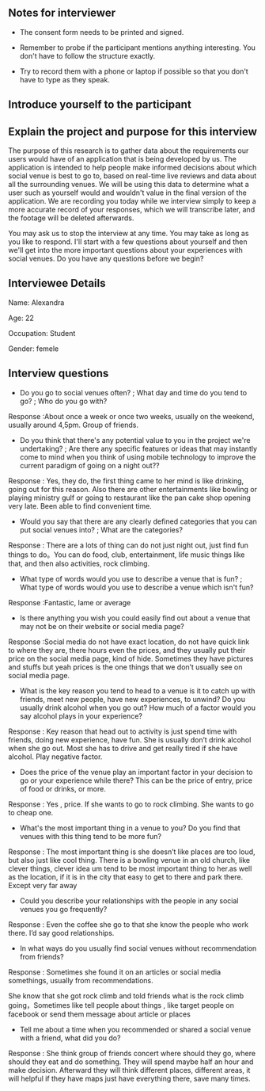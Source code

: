 ## Notes for interviewer

- The consent form needs to be printed and signed.

- Remember to probe if the participant mentions anything interesting. You don't have to follow the structure exactly.

- Try to record them with a phone or laptop if possible so that you don't have to type as they speak.



## Introduce yourself to the participant



## Explain the project and purpose for this interview


The purpose of this research is to gather data about the requirements our users would have of an application that is being developed by us. The application is intended to help people make informed decisions about which social venue is best to go to, based on real-time live reviews and data about all the surrounding venues. We will be using this data to determine what a user such as yourself would and wouldn't value in the final version of the application. We are recording you today while we interview simply to keep a more accurate record of your responses, which we will transcribe later, and the footage will be deleted afterwards.


You may ask us to stop the interview at any time. You may take as long as you like to respond. I'll start with a few questions about yourself and then we'll get into the more important questions about your experiences with social venues. Do you have any questions before we begin?


## Interviewee Details

Name: Alexandra

Age: 22

Occupation: Student

Gender: femele

## Interview questions

- Do you go to social venues often? ; What day and time do you tend to go? ; Who do you go with?

Response :About once a week or once two weeks, usually on the weekend, usually around 4,5pm. Group of friends. 

- Do you think that there's any potential value to you in the project we're undertaking? ; Are there any specific features or ideas that may instantly come to mind when you think of using mobile technology to improve the current paradigm of going on a night out??

Response : Yes, they do, the first thing came to her mind is like drinking, going out for this reason. Also there are other entertainments like bowling or playing ministry gulf or going to restaurant like the pan cake shop opening very late. Been able to find convenient time.

- Would you say that there are any clearly defined categories that you can put social venues into? ; What are the categories?

Response : There are a lots of thing can do not just night out, just find fun things to do。You can do food, club, entertainment, life music things like that, and then also activities, rock climbing.

- What type of words would you use to describe a venue that is fun? ; What type of words would you use to describe a venue which isn't fun?

Response :Fantastic, lame or average

- Is there anything you wish you could easily find out about a venue that may not be on their website or social media page?

Response :Social media do not have exact location, do not have quick link to where they are, there hours even the prices, and they usually put their price on the social media page, kind of hide. Sometimes they have pictures and stuffs but yeah prices is the one things that we don’t usually see on social media page.

- What is the key reason you tend to head to a venue is it to catch up with friends, meet new people, have new experiences, to unwind? Do you usually drink alcohol when you go out? How much of a factor would you say alcohol plays in your experience?

Response : Key reason that head out to activity is just spend time with friends, doing new experience, have fun. She is usually don’t drink alcohol when she go out. Most she has to drive and get really tired if she have alcohol. Play negative factor.

- Does the price of the venue play an important factor in your decision to go or your experience while there? This can be the price of entry, price of food or drinks, or more. 

Response : Yes , price. If she wants to go to rock climbing. She wants to go to cheap one.

- What's the most important thing in a venue to you? Do you find that venues with this thing tend to be more fun?

Response : The most important thing is she doesn’t like places are too loud, but also just like cool thing. There is a bowling venue in an old church, like clever things, clever idea um tend to be most important thing to her.as well as the location, if it is in the city that easy to get to there and park there. Except very far away 

- Could you describe your relationships with the people in any social venues you go frequently?

Response : Even the coffee she go to that she know the people who work there. I’d say good relationships.

- In what ways do you usually find social venues without recommendation from friends?

Response : Sometimes she found it on an articles or social media somethings, usually from recommendations. 

She know that she got rock climb and told friends what is the rock climb going，Sometimes like tell people about things , like target people on facebook or send them message about article or places

- Tell me about a time when you recommended or shared a social venue with a friend, what did you do?

Response : She think group of friends concert where should they go, where should they eat and do something. They will spend maybe half an hour and make decision. Afterward they will think different places, different areas, it will helpful if they have maps just have everything there, save many times.

